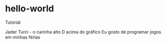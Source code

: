 # hello-world
Tutorial

Jader Turci - o carinha alto D acima do gráfico
Eu gosto de programar jogos em minhas férias
